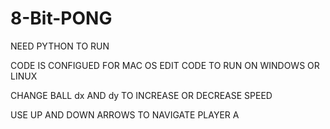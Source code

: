 # 8-Bit-PONG
NEED PYTHON TO RUN 


CODE IS CONFIGUED FOR MAC OS 
EDIT CODE TO RUN ON WINDOWS OR LINUX

CHANGE BALL dx AND dy TO INCREASE OR DECREASE SPEED

USE UP AND DOWN ARROWS TO NAVIGATE PLAYER A 
